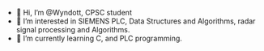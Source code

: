 - 👋 Hi, I’m @Wyndott, CPSC student
- 👀 I’m interested in SIEMENS PLC, Data Structures and Algorithms, radar signal processing and Algorithms.  
- 🌱 I’m currently learning C, and PLC programming.


<!---
Wyndott/Wyndott is a ✨ special ✨ repository because its `README.md` (this file) appears on your GitHub profile.
You can click the Preview link to take a look at your changes.
--->
